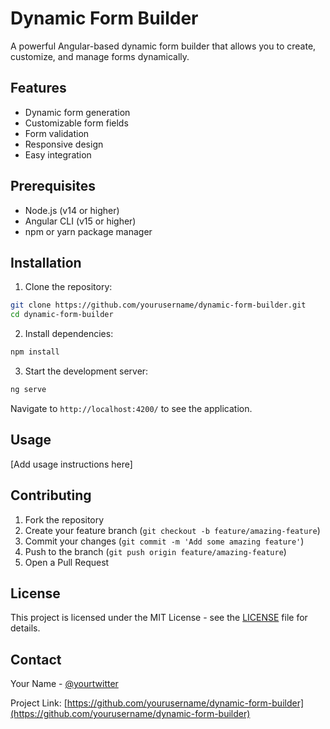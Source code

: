 # Dynamic Form Builder

A powerful Angular-based dynamic form builder that allows you to create, customize, and manage forms dynamically.

## Features

- Dynamic form generation
- Customizable form fields
- Form validation
- Responsive design
- Easy integration

## Prerequisites

- Node.js (v14 or higher)
- Angular CLI (v15 or higher)
- npm or yarn package manager

## Installation

1. Clone the repository:
```bash
git clone https://github.com/yourusername/dynamic-form-builder.git
cd dynamic-form-builder
```

2. Install dependencies:
```bash
npm install
```

3. Start the development server:
```bash
ng serve
```

Navigate to `http://localhost:4200/` to see the application.

## Usage

[Add usage instructions here]

## Contributing

1. Fork the repository
2. Create your feature branch (`git checkout -b feature/amazing-feature`)
3. Commit your changes (`git commit -m 'Add some amazing feature'`)
4. Push to the branch (`git push origin feature/amazing-feature`)
5. Open a Pull Request

## License

This project is licensed under the MIT License - see the [LICENSE](LICENSE) file for details.

## Contact

Your Name - [@yourtwitter](https://twitter.com/yourtwitter)

Project Link: [https://github.com/yourusername/dynamic-form-builder](https://github.com/yourusername/dynamic-form-builder)
